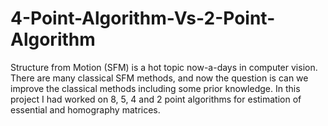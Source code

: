 # 4-Point-Algorithm-Vs-2-Point-Algorithm

Structure from Motion (SFM) is a hot topic now-a-days in computer vision. There are many classical SFM methods, and now the question is can we improve the classical methods including some prior knowledge. In this project I had worked on 8, 5, 4 and 2 point algorithms for estimation of essential and homography matrices.
